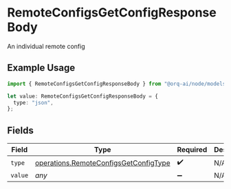 # RemoteConfigsGetConfigResponseBody

An individual remote config

## Example Usage

```typescript
import { RemoteConfigsGetConfigResponseBody } from "@orq-ai/node/models/operations";

let value: RemoteConfigsGetConfigResponseBody = {
  type: "json",
};
```

## Fields

| Field                                                                                          | Type                                                                                           | Required                                                                                       | Description                                                                                    |
| ---------------------------------------------------------------------------------------------- | ---------------------------------------------------------------------------------------------- | ---------------------------------------------------------------------------------------------- | ---------------------------------------------------------------------------------------------- |
| `type`                                                                                         | [operations.RemoteConfigsGetConfigType](../../models/operations/remoteconfigsgetconfigtype.md) | :heavy_check_mark:                                                                             | N/A                                                                                            |
| `value`                                                                                        | *any*                                                                                          | :heavy_minus_sign:                                                                             | N/A                                                                                            |